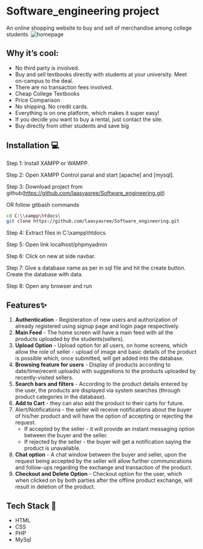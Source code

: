 # Software_engineering project
An online shopping website to buy and sell of merchandise among college students. 
![homepage](https://user-images.githubusercontent.com/43827236/117608370-91320400-b17b-11eb-9e3a-0dec473d95ad.PNG)

## Why it’s cool:
- No third party is involved. 
- Buy and sell textbooks directly with students at your university. Meet on-campus to the deal.
- There are no transaction fees involved.
- Cheap College Textbooks
- Price Comparison
- No shipping. No credit cards.
- Everything is on one platform, which makes it super easy!
- If you decide you want to buy a rental, just contact the site.
- Buy directly from other students and save big 


## Installation :computer:
Step 1: Install XAMPP or WAMPP.

Step 2: Open XAMPP Control panal and start [apache] and [mysql].

Step 3: Download project from github(https://github.com/laasyasree/Software_engineering.git)
    
  OR follow gitbash commands

```bash
cd C:\\xampp\htdocs\ 
git clone https://github.com/laasyasree/Software_engineering.git
```

Step 4: Extract files in C:\xampp\htdocs.

Step 5: Open link localhost/phpmyadmin

Step 6: Click on new at side navbar.

Step 7: Give a database name as per in sql file and hit the create button. Create the database with data.

Step 8: Open any browser and run 


## Features✨

1. **Authentication** - Registeration of new users and authorization of already registered using signup page and login page respectively.
2. **Main Feed** -  The home screen will have a main feed with all the products uploaded by the students(sellers).
3. **Upload Option** - Upload option for all users, on home screens, which allow the role of seller - upload of image and basic details of the product is possible which, once submitted, will get added into the database.
4. **Browsing feature for users** - Display of products according to date/time(recent uploads) with suggestions to the products uploaded by recently-visited sellers.
5. **Search bars and filters** - According to the product details entered by the user, the products are displayed via system searches (through product categories in the database).
6. **Add to Cart** - they can also add the product to their carts for future. 
7. Alert/Notifications - the seller will receive notifications about the buyer of his/her product and will have the option of accepting or rejecting the request.
    - If accepted by the seller - it will provide an instant messaging option between the buyer and the seller. 
    - If rejected by the seller - the buyer will get a notification saying the product is unavailable.
8. **Chat option** - A chat window between the buyer and seller, upon the request being accepted by the seller will allow further communications and follow-ups regarding the exchange and transaction of the product.
9. **Checkout and Delete Option** -  Checkout option for the user, which when clicked on by both parties after the offline product exchange, will result in deletion of the product.



## Tech Stack :nut_and_bolt:
- HTML
- CSS
- PHP
- MySql


 
